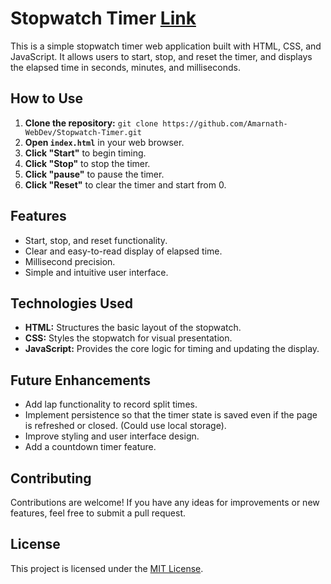 # Stopwatch Timer [Link](https://amarnath-webdev.github.io/Stopwatch-Timer/)

This is a simple stopwatch timer web application built with HTML, CSS, and JavaScript. It allows users to start, stop, and reset the timer, and displays the elapsed time in seconds, minutes, and milliseconds.

## How to Use

1. **Clone the repository:** `git clone https://github.com/Amarnath-WebDev/Stopwatch-Timer.git` 
2. **Open `index.html`** in your web browser.
3. **Click "Start"** to begin timing.
4. **Click "Stop"** to stop the timer.
5. **Click "pause"** to pause the timer.
6. **Click "Reset"** to clear the timer and start from 0.


## Features

* Start, stop, and reset functionality.
* Clear and easy-to-read display of elapsed time.
* Millisecond precision.
* Simple and intuitive user interface.


## Technologies Used

* **HTML:** Structures the basic layout of the stopwatch.
* **CSS:** Styles the stopwatch for visual presentation.
* **JavaScript:** Provides the core logic for timing and updating the display.

## Future Enhancements

* Add lap functionality to record split times.
* Implement persistence so that the timer state is saved even if the page is refreshed or closed.  (Could use local storage).
* Improve styling and user interface design.
* Add a countdown timer feature.


## Contributing

Contributions are welcome! If you have any ideas for improvements or new features, feel free to submit a pull request.

## License

This project is licensed under the [MIT License](LICENSE).

